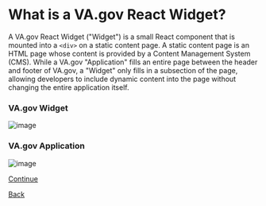 #  What is a VA.gov React Widget?

A VA.gov React Widget ("Widget") is a small React component that is mounted into a `<div>` on a static content page. A static content page is an HTML page whose content is provided by a Content Management System (CMS). While a VA.gov "Application" fills an entire page between the header and footer of VA.gov, a "Widget" only fills in a subsection of the page, allowing developers to include dynamic content into the page without changing the entire application itself.

### VA.gov Widget
![image](https://github.com/p-ssanders/va-gov-onboarding/assets/134732737/07440999-98a7-4335-9afa-36e2962b7864)

### VA.gov Application
![image](https://github.com/p-ssanders/va-gov-onboarding/assets/134732737/ac22b5a7-76a5-471e-ad26-1af91f724a61)

[Continue](./3_STATIC_PAGES.md)

[Back](./1_START.md)
